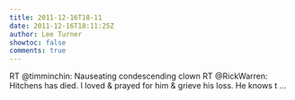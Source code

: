```yaml
---
title: 2011-12-16T18-11
date: 2011-12-16T18:11:25Z
author: Lee Turner
showtoc: false
comments: true
---
```


RT @timminchin: Nauseating condescending clown RT @RickWarren: Hitchens has died. I loved & prayed for him & grieve his loss. He knows t ...

